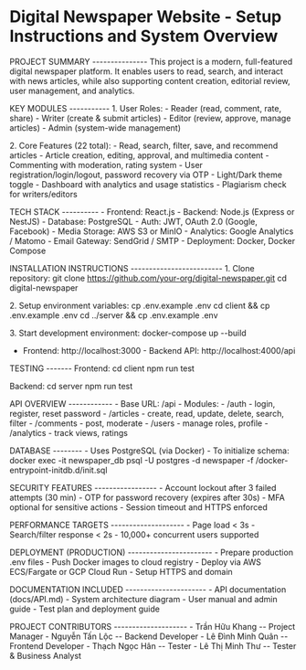 Digital Newspaper Website - Setup Instructions and System Overview
==================================================================

PROJECT SUMMARY \-\-\-\-\-\-\-\-\-\-\-\-\-\-- This project is a modern,
full-featured digital newspaper platform. It enables users to read,
search, and interact with news articles, while also supporting content
creation, editorial review, user management, and analytics.

KEY MODULES \-\-\-\-\-\-\-\-\-\-- 1. User Roles:  - Reader (read,
comment, rate, share)  - Writer (create & submit articles)  - Editor
(review, approve, manage articles)  - Admin (system-wide management)

2\. Core Features (22 total):  - Read, search, filter, save, and
recommend articles  - Article creation, editing, approval, and
multimedia content  - Commenting with moderation, rating system  - User
registration/login/logout, password recovery via OTP  - Light/Dark theme
toggle  - Dashboard with analytics and usage statistics  - Plagiarism
check for writers/editors

TECH STACK \-\-\-\-\-\-\-\-\-- - Frontend: React.js - Backend: Node.js
(Express or NestJS) - Database: PostgreSQL - Auth: JWT, OAuth 2.0
(Google, Facebook) - Media Storage: AWS S3 or MinIO - Analytics: Google
Analytics / Matomo - Email Gateway: SendGrid / SMTP - Deployment:
Docker, Docker Compose

INSTALLATION INSTRUCTIONS
\-\-\-\-\-\-\-\-\-\-\-\-\-\-\-\-\-\-\-\-\-\-\-\-- 1. Clone repository:
git clone https://github.com/your-org/digital-newspaper.git cd
digital-newspaper

2\. Setup environment variables: cp .env.example .env cd client && cp
.env.example .env cd ../server && cp .env.example .env

3\. Start development environment: docker-compose up \--build

 - Frontend: http://localhost:3000  - Backend API:
http://localhost:4000/api

TESTING \-\-\-\-\-\-- Frontend: cd client npm run test

Backend: cd server npm run test

API OVERVIEW \-\-\-\-\-\-\-\-\-\-\-- - Base URL: /api - Modules:  -
/auth - login, register, reset password  - /articles - create, read,
update, delete, search, filter  - /comments - post, moderate  - /users -
manage roles, profile  - /analytics - track views, ratings

DATABASE \-\-\-\-\-\-\-- - Uses PostgreSQL (via Docker) - To initialize
schema: docker exec -it newspaper_db psql -U postgres -d newspaper -f
/docker-entrypoint-initdb.d/init.sql

SECURITY FEATURES \-\-\-\-\-\-\-\-\-\-\-\-\-\-\-\-- - Account lockout
after 3 failed attempts (30 min) - OTP for password recovery (expires
after 30s) - MFA optional for sensitive actions - Session timeout and
HTTPS enforced

PERFORMANCE TARGETS \-\-\-\-\-\-\-\-\-\-\-\-\-\-\-\-\-\-\-- - Page load
\< 3s - Search/filter response \< 2s - 10,000+ concurrent users
supported

DEPLOYMENT (PRODUCTION) \-\-\-\-\-\-\-\-\-\-\-\-\-\-\-\-\-\-\-\-\-\-- -
Prepare production .env files - Push Docker images to cloud registry -
Deploy via AWS ECS/Fargate or GCP Cloud Run - Setup HTTPS and domain

DOCUMENTATION INCLUDED \-\-\-\-\-\-\-\-\-\-\-\-\-\-\-\-\-\-\-\-\-- - API
documentation (docs/API.md) - System architecture diagram - User manual
and admin guide - Test plan and deployment guide

PROJECT CONTRIBUTORS \-\-\-\-\-\-\-\-\-\-\-\-\-\-\-\-\-\-\-- - Trần Hữu
Khang -- Project Manager - Nguyễn Tấn Lộc -- Backend Developer - Lê Đình
Minh Quân -- Frontend Developer - Thạch Ngọc Hân -- Tester - Lê Thị Minh
Thư -- Tester & Business Analyst
